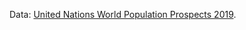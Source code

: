 Data: [United Nations World Population Prospects 2019](https://gist.github.com/curran/0ac4077c7fc6390f5dd33bf5c06cb5ff).